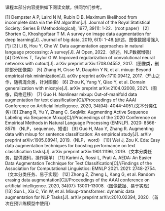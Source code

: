 课程本部分内容提供如下阅读文献，供同学们参考。 


[1] Dempster A P, Laird N M, Rubin D B. Maximum likelihood from incomplete data via the EM algorithm[J]. Journal of the Royal Statistical Society: Series B (Methodological), 1977, 39(1): 1-22.（root paper）
[2] Shorten C, Khoshgoftaar T M. A survey on image data augmentation for deep learning[J]. Journal of big data, 2019, 6(1): 1-48.(综述，图像数据增强入门)
[3] Li B, Hou Y, Che W. Data augmentation approaches in natural language processing: A survey[J]. AI Open, 2022.（综述，NLP数据增强）
[4] DeVries T, Taylor G W. Improved regularization of convolutional neural networks with cutout[J]. arXiv preprint arXiv:1708.04552, 2017.（图像类，删除部分图像类）
[5] Zhang H, Cisse M, Dauphin Y N, et al. mixup: Beyond empirical risk minimization[J]. arXiv preprint arXiv:1710.09412, 2017.（开山之作，随机混合类，针对图像）
[6] Zhou K, Yang Y, Qiao Y, et al. Domain generalization with mixstyle[J]. arXiv preprint arXiv:2104.02008, 2021.（图像，风格迁移）
[7] Guo H. Nonlinear mixup: Out-of-manifold data augmentation for text classification[C]//Proceedings of the AAAI Conference on Artificial Intelligence. 2020, 34(04): 4044-4051.(文本分类任务)
[8] Zhang R, Yu Y, Zhang C. SeqMix: Augmenting Active Sequence Labeling via Sequence Mixup[C]//Proceedings of the 2020 Conference on Empirical Methods in Natural Language Processing (EMNLP). 2020: 8566-8579.（NLP，sequence，短语）
[9] Guo H, Mao Y, Zhang R. Augmenting data with mixup for sentence classification: An empirical study[J]. arXiv preprint arXiv:1905.08941, 2019.（NLP，word）
[10] Wei J, Zou K. Eda: Easy data augmentation techniques for boosting performance on text classification tasks[J]. arXiv preprint arXiv:1901.11196, 2019.（文本分类任务，提供源码，操作简单）
[11] Karimi A, Rossi L, Prati A. AEDA: An Easier Data Augmentation Technique for Text Classification[C]//Findings of the Association for Computational Linguistics: EMNLP 2021. 2021: 2748-2754.（文本分类任务、易于实现）
[12] Zhong Z, Zheng L, Kang G, et al. Random erasing data augmentation[C]//Proceedings of the AAAI conference on artificial intelligence. 2020, 34(07): 13001-13008.（图像数据、易于实现）
[13] Sun L, Xia C, Yin W, et al. Mixup-transformer: dynamic data augmentation for NLP Tasks[J]. arXiv preprint arXiv:2010.02394, 2020.（首次在预训练模型中使用）

